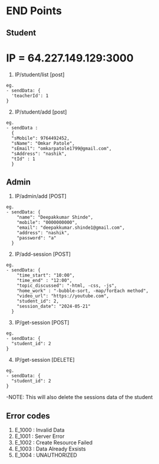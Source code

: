# END Points

## Student

# IP = 64.227.149.129:3000

1. IP/student/list [post]

```
eg.
- sendData: {
  'teacherId': 1
}
```

2. IP/student/add [post]

```
eg.
- sendData :
  {
  "sMobile": 9764492452,
  "sName": "Omkar Patole",
  "sEmail": "omkarpatole1799@gmail.com",
  "sAddress": "nashik",
  "tId" : 1
  }
```

## Admin

1. IP/admin/add [POST]

```
eg.
- sendData: {
    "name": "Deepakkumar Shinde",
    "mobile": "0000000000",
    "email": "deepakkumar.shinde1@gmail.com",
    "address": "nashik",
    "password": "a"
  }
```

2. IP/add-session [POST]

```
eg.
- sendData: {
    "time_start": "10:00",
    "time_end" : "12:00",
    "topic_discussed": "-html, -css, -js",
    "home_work" : "-bubble-sort, -map/forEach method",
    "video_url": "https://youtube.com",
    "student_id": 2,
    "session_date": "2024-05-21"
  }
```

3. IP/get-session [POST]

```
eg.
- sendData: {
  "student_id": 2
}
```

4. IP/get-session [DELETE]

```
eg.
- sendData: {
  "student_id": 2
}
```

-NOTE: This will also delete the sessions data of the student

## Error codes

1. E_1000 : Invalid Data
2. E_1001 : Server Error
3. E_1002 : Create Resource Failed
4. E_1003 : Data Already Exsists
5. E_1004 : UNAUTHORIZED
